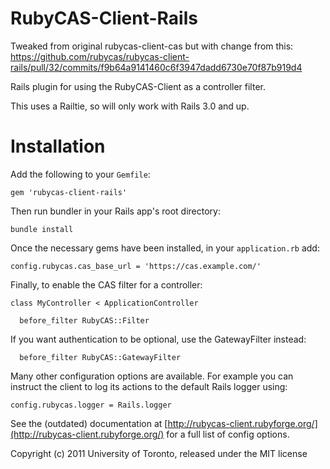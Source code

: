 RubyCAS-Client-Rails
====================

Tweaked from original rubycas-client-cas but with change from this:
https://github.com/rubycas/rubycas-client-rails/pull/32/commits/f9b64a9141460c6f3947dadd6730e70f87b919d4

Rails plugin for using the RubyCAS-Client as a controller filter.

This uses a Railtie, so will only work with Rails 3.0 and up.


Installation
============

Add the following to your `Gemfile`:

    gem 'rubycas-client-rails'
    
Then run bundler in your Rails app's root directory:

    bundle install

Once the necessary gems have been installed, in your `application.rb` add:

    config.rubycas.cas_base_url = 'https://cas.example.com/'
  
Finally, to enable the CAS filter for a controller:

    class MyController < ApplicationController
  
      before_filter RubyCAS::Filter
      
If you want authentication to be optional, use the GatewayFilter instead:

      before_filter RubyCAS::GatewayFilter
  
Many other configuration options are available. For example you can instruct
the client to log its actions to the default Rails logger using:

    config.rubycas.logger = Rails.logger

See the (outdated) documentation at [http://rubycas-client.rubyforge.org/](http://rubycas-client.rubyforge.org/)
for a full list of config options.


Copyright (c) 2011 University of Toronto, released under the MIT license
